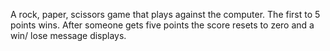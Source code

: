 A rock, paper, scissors game that plays against the computer. 
The first to 5 points wins. 
After someone gets five points the score resets to zero and a win/ lose message displays.
